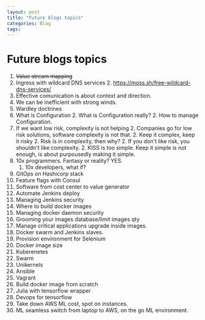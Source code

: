 ```yaml
---
layout: post
title: "Future blogs topics"
categories: Blog
tags: 
---
```


# Future blogs topics #

1. ~~Value stream mapping~~
1. Ingress with wildcard DNS services
	2. https://moss.sh/free-wildcard-dns-services/
1. Effective comunication is about context and direction.
1. We can be inefficient with strong winds.
1. Wardley doctrines
1. What is Configuration
	2. What is Configuration really?
	2. How to manage Configuration.
1. If we want low risk, complexity is not helping
	2. Companies go for low risk solutions, software complexity is not that.
	2. Keep it complex, keep it risky
	2. Risk is in complexity, then why?
	2. If you don't like risk, you shouldn't like complexity.
	2. KISS is too simple. Keep it simple is not enough, is about purpousedly making it simple.
1. 10x programmers. Fantasy or reality? YES.
	1. 10x developers, what if?
1. GitOps on Hashicorp stack
1. Feature flags with Consul
1. Software from cost center to value generator
1. Automate Jenkins deploy
1. Managing Jenkins security
1. Where to build docker images
1. Managing docker daemon security
1. Grooming your images database/limit images qty
1. Manage critical applications upgrade inside images.
1. Docker swarm and Jenkins slaves.
1. Provision environment for Selenium
1. Docker image size
1. Kuberenetes
1. Swarm
1. Unikernels
1. Ansible
1. Vagrant
1. Build docker image from scratch
1. Julia with tensorflow wrapper
18. Devops for tensorflow
18. Take down AWS ML cost, spot on instances.
18. ML seamless switch from laptop to AWS, on the go ML environment.
